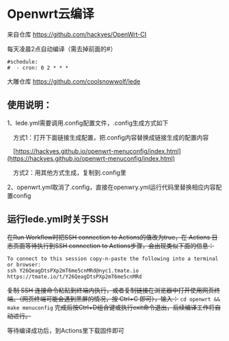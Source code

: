 # Openwrt云编译
来自仓库 https://github.com/hackyes/OpenWrt-CI

每天凌晨2点自动编译（需去掉前面的#）
```
#schedule:
#  - cron: 0 2 * * *
```
大雕仓库 https://github.com/coolsnowwolf/lede
## 使用说明：
1、lede.yml需要调用.config配置文件，.config生成方式如下

&ensp;&ensp;方式1：打开下面链接生成配置，把.config内容替换成链接生成的配置内容

&ensp;&ensp;[https://hackyes.github.io/openwrt-menuconfig/index.html](https://hackyes.github.io/openwrt-menuconfig/index.html)

&ensp;&ensp;方式2：用其他方式生成，复制到.config里

2、openwrt.yml取消了.config，直接在openwry.yml运行代码里替换相应内容配置config
## 运行lede.yml时关于SSH
~~在Run Workflow时把SSH connection to Actions的值改为true，在 Actions 日志页面等待执行到SSH connection to Actions步骤，会出现类似下面的信息：~~
```
To connect to this session copy-n-paste the following into a terminal or browser:
ssh Y26QeagDtsPXp2mT6me5cnMRd@nyc1.tmate.io
https://tmate.io/t/Y26QeagDtsPXp2mT6me5cnMRd
```
~~复制 SSH 连接命令粘贴到终端内执行，或者复制链接在浏览器中打开使用网页终端。（网页终端可能会遇到黑屏的情况，按 Ctrl+C 即可），输入：~~
`cd openwrt && make menuconfig`
~~完成后按Ctrl+D组合键或执行exit命令退出，后续编译工作将自动进行。~~

等待编译成功后，到Actions里下载固件即可
